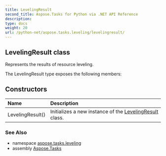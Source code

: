 ```yaml
---
title: LevelingResult
second_title: Aspose.Tasks for Python via .NET API Reference
description: 
type: docs
weight: 20
url: /python-net/aspose.tasks.leveling/levelingresult/
---
```


## LevelingResult class

Represents the results of resource leveling.

The LevelingResult type exposes the following members:
## Constructors
| Name | Description |
| :- | :- |
|LevelingResult()|Initializes a new instance of the [LevelingResult](/tasks/python-net/aspose.tasks.leveling/levelingresult/) class.|

### See Also

* namespace [aspose.tasks.leveling](/tasks/python-net/aspose.tasks.leveling/)
* assembly [Aspose.Tasks](/tasks/python-net/)

